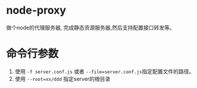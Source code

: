 # node-proxy
做个node的代理服务器, 完成静态资源服务器,然后支持配置接口转发等。

# 命令行参数
1. 使用 `-f server.conf.js` 或者 `--file=server.conf.js`指定配置文件的路径。
2. 使用 `--root=xx/ddd` 指定server的根目录